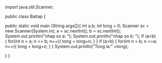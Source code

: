 import java.util.Scanner;

public class Baitap {

public static void main (String args[]){
	int a,b;
	int tong = 0;
	Scanner sc = new Scanner(System.in);
	a = sc.nextInt();
	b = sc.nextInt();
	System.out.println("nhap so a: ");
	System.out.println("nhap so b: ");
	if (a<b) {
		for(int n = a; n <= b; n++){
			tong = tong+n;
		}
	}
	if (a>b) {
		for(int n = b; n <=a; n++){
			tong = tong+n;
		}
	}
	System.out.println("Tong la:" +tong);
		
}
}
